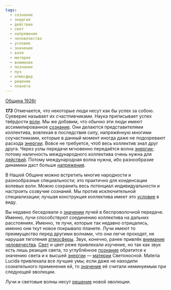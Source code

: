```yaml
---
tags:
  - сознание
  - энергия
  - действие
  - свет
  - напряжение
  - человечество
  - условие
  - значение
  - воля
  - материя
  - внимание
  - познание
  - луч
  - атмосфер
  - решение
  - планета
---
```


[Община 1926г](https://127.0.0.1:4002/agni/1926)

___173___
Отмечается, что некоторые люди несут как бы успех за собою. Суеверие называет их счастливчиками. Наука приписывает успех твёрдости [воли](../../../tags/#воля). Мы же добавим, что обычно эти люди имеют ассимилированное [сознание](../../../tags/#сознание). Они делаются представителями коллектива, вовлекая в последствия силу, напряжённую многими соучастниками, которые в данный момент иногда даже не подозревают расхода [энергии](../../../tags/#энергия). Вовсе не требуется, чтоб весь коллектив знал друг друга. Через узлы передачи мгновенно передаётся волна [энергии](../../../tags/#энергия); потому наличность международного коллектива очень нужна для [действий](../../../tags/#действие). Потому международная волна нужна, ибо разнообразие динамики даст больше [напряжения](../../../tags/#напряжение).   

В Нашей Общине можно встретить многие народности и разнообразные специальности; это практично для конденсации волевых волн. Можно сохранить весь потенциал индивидуальности и настроить созвучие сознаний. Мы против исключительной специализации; лучшая конструкция коллектива имеет это [условие](../../../tags/#условие) в виду.   

Вы недавно беседовали о [значении](../../../tags/#[значение](../../../tags/#значение)) лучей в беспроволочной передаче. Именно, лучи способствуют соединению коллектива на дальних расстояниях. Именно, те лучи, которые так недавно отрицались, именно они ткут новое покрывало планете. Лучи имеют то преимущество перед другими волнами, что они легче проходят, не нарушая тяготения [атмосферы](../../../tags/#атмосфер). Звук, конечно, ранее привлёк [внимание](../../../tags/#внимание) [человечества](../../../tags/#человечество). [Свет](../../../tags/#[свет](../../../tags/#свет)) и цвет реже привлекали изучение, но так как звук есть лишь реакция света, то углублённое [познание](../../../tags/#познание) обратится к значению света и к высшей [энергии](../../../tags/#энергия) — [материи](../../../tags/#материя) Светоносной. Materia Lucida привлекала все лучшие умы; если даже не находили сознательного применения ей, то [значение](../../../tags/#значение) её считали неминуемым при следующей эволюции.   

Лучи и световые волны несут [решение](../../../tags/#решение) новой эволюции.   


